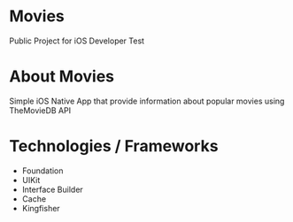 # Movies
Public Project for iOS Developer Test

# About Movies
Simple iOS Native App that provide information about popular movies using TheMovieDB API


# Technologies / Frameworks
* Foundation
* UIKit
* Interface Builder
* Cache
* Kingfisher
